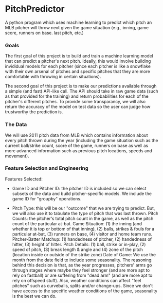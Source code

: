 # PitchPredictor

A python program which uses machine learning to predict which pitch an MLB pitcher will throw next given the game situation (e.g., inning, game score, runners on base. last pitch, etc.)

### Goals

The first goal of this project is to build and train a machine learning model that can predict a pitcher's next pitch. Ideally, this would involve building invididual models for each pitcher (since each pitcher is like a snowflake with their own arsenal of pitches and specific pitches that they are more comfortable with throwing in certain situations).

The second goal of this project is to make our predictions available through a simple (and fast) API-like call. The API should take in raw game data (such as that provided for the training) and return probabilities for each of the pitcher's different pitches. To provide some transparancy, we will also return the accuracy of the model on test data so the user can judge how trustworthy the prediction is.

### The Data

We will use 2011 pitch data from MLB which contains information about every pitch thrown during the year (including the game situation such as the current ball/strike count, score of the game, runners on base as well as more advanced information such as previous pitch locations, speeds and movement).

### Feature Selection and Engineering

Features Selected:

 - Game ID and Pitcher ID: the pitcher ID is included so we can select subsets of the data and build pitcher-specific models. We include the game ID for "groupby" operations.
 
 - Pitch Type: this will be our "outcome" that we are trying to predict. But, we will also use it to tabulate the type of pitch that was last thrown.
Pitch Counts: the pitcher's total pitch count in the game, as well as the pitch count of the particular at-bat.
Game Situation: (1) the inning (and whether it is top or bottom of that inning), (2) balls, strikes & fouls for a particular at-bat, (3) runners on base, (4) visitor and home team runs.
Pitcher-Batter Matchup: (1) handedness of pitcher, (2) handedness of hitter, (3) height of hitter.
Pitch Details: (1) ball, strike or in-play, (2) speed of pitch, (3) break length & angle and (4) zone of the pitch (location inside or outside of the strike zone)
Date of Game: We use the month from the date field to include some seasonality. The reasoning behind this decision is that, as the year progresses, pitchers' arms go through stages where maybe they feel stronger (and are more apt to rely on fastball) or are suffering from "dead arm" (and are more apt to rely on offspeed stuff). Also, weather conditions can affect "feel pitches" such as curveballs, splits and/or change-ups. Since we don't have access to the specific weather conditions of the game, seasonality is the best we can do.
